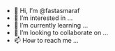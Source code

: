 - 👋 Hi, I’m @fastasmaraf
- 👀 I’m interested in ...
- 🌱 I’m currently learning ...
- 💞️ I’m looking to collaborate on ...
- 📫 How to reach me ...

<!---
fastasmaraf/fastasmaraf is a ✨ special ✨ repository because its `README.md` (this file) appears on your GitHub profile.
You can click the Preview link to take a look at your changes.
--->
